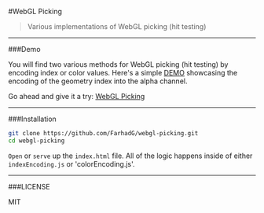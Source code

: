 #WebGL Picking
> Various implementations of WebGL picking (hit testing)

---

###Demo

You will find two various methods for WebGL picking (hit testing) by encoding index or color values. Here's a simple <a href="http://farhadg.github.io/webgl-picking/" target="_blank">DEMO</a> showcasing the encoding of the geometry index into the alpha channel.

Go ahead and give it a try: <a href="http://farhadg.github.io/webgl-picking/" target="_blank">WebGL Picking</a>

---

###Installation

```bash
git clone https://github.com/FarhadG/webgl-picking.git
cd webgl-picking
```
`Open` or `serve` up the `index.html` file. All of the logic happens inside of either `indexEncoding.js` or 'colorEncoding.js'.

---

###LICENSE

MIT

